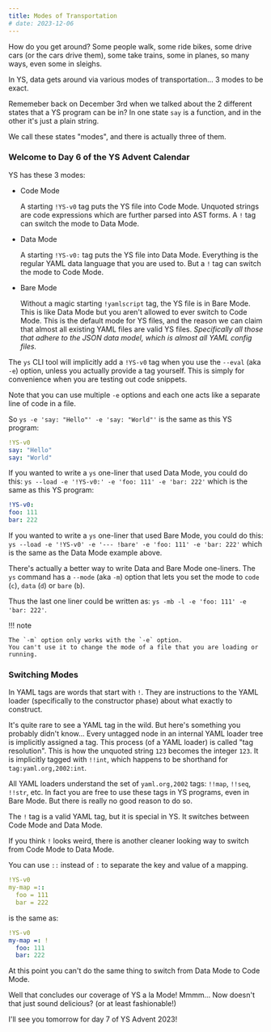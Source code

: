 ```yaml
---
title: Modes of Transportation
# date: 2023-12-06
---
```


How do you get around?
Some people walk, some ride bikes, some drive cars (or the cars drive them),
some take trains, some in planes, so many ways, even some in sleighs.

In YS, data gets around via various modes of transportation...  3 modes to be
exact.

Rememeber back on December 3rd when we talked about the 2 different states that
a YS program can be in?
In one state `say` is a function, and in the other it's just a plain string.

We call these states "modes", and there is actually three of them.


### Welcome to Day 6 of the YS Advent Calendar

YS has these 3 modes:

* Code Mode

  A starting `!YS-v0` tag puts the YS file into Code Mode.
  Unquoted strings are code expressions which are further parsed into AST
  forms.
  A `!` tag can switch the mode to Data Mode.

* Data Mode

  A starting `!YS-v0:` tag puts the YS file into Data Mode.
  Everything is the regular YAML data language that you are used to.
  But a `!` tag can switch the mode to Code Mode.

* Bare Mode

  Without a magic starting `!yamlscript` tag, the YS file is in Bare Mode.
  This is like Data Mode but you aren't allowed to ever switch to Code Mode.
  This is the default mode for YS files, and the reason we can claim that
  almost all existing YAML files are valid YS files.
  _Specifically all those that adhere to the JSON data model, which is almost
  all YAML config files._

The `ys` CLI tool will implicitly add a `!YS-v0` tag when you use the
`--eval` (aka `-e`) option, unless you actually provide a tag yourself.
This is simply for convenience when you are testing out code snippets.

Note that you can use multiple `-e` options and each one acts like a separate
line of code in a file.

So `ys -e 'say: "Hello"' -e 'say: "World"'` is the same as this YS program:

```yaml
!YS-v0
say: "Hello"
say: "World"
```

If you wanted to write a `ys` one-liner that used Data Mode, you could do this:
`ys --load -e '!YS-v0:' -e 'foo: 111' -e 'bar: 222'` which is the
same as this YS program:

```yaml
!YS-v0:
foo: 111
bar: 222
```

If you wanted to write a `ys` one-liner that used Bare Mode, you could do this:
`ys --load -e '!YS-v0' -e '--- !bare' -e 'foo: 111' -e 'bar: 222'` which is the
same as the Data Mode example above.

There's actually a better way to write Data and Bare Mode one-liners.
The `ys` command has a `--mode` (aka `-m`) option that lets you set the mode to
`code` (`c`), `data` (`d`) or `bare` (`b`).

Thus the last one liner could be written as:
`ys -mb -l -e 'foo: 111' -e 'bar: 222'`.

!!! note

    The `-m` option only works with the `-e` option.
    You can't use it to change the mode of a file that you are loading or running.


### Switching Modes

In YAML tags are words that start with `!`.
They are instructions to the YAML loader (specifically to the constructor phase)
about what exactly to construct.

It's quite rare to see a YAML tag in the wild.
But here's something you probably didn't know...
Every untagged node in an internal YAML loader tree is implicitly assigned a
tag.
This process (of a YAML loader) is called "tag resolution".
This is how the unquoted string `123` becomes the integer `123`.
It is implicitly tagged with `!!int`, which happens to be shorthand for
`tag:yaml.org,2002:int`.

All YAML loaders understand the set of `yaml.org,2002` tags: `!!map`, `!!seq`,
`!!str`, etc.
In fact you are free to use these tags in YS programs, even in Bare
Mode.
But there is really no good reason to do so.

The `!` tag is a valid YAML tag, but it is special in YS.
It switches between Code Mode and Data Mode.

If you think `!` looks weird, there is another cleaner looking way to switch
from Code Mode to Data Mode.

You can use `::` instead of `:` to separate the key and value of a mapping.

```yaml
!YS-v0
my-map =::
  foo = 111
  bar = 222
```

is the same as:

```yaml
!YS-v0
my-map =: !
  foo: 111
  bar: 222
```

At this point you can't do the same thing to switch from Data Mode to Code Mode.


Well that concludes our coverage of YS a la Mode!
Mmmm... Now doesn't that just sound delicious? (or at least fashionable!)

I'll see you tomorrow for day 7 of YS Advent 2023!
